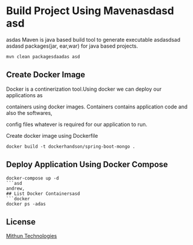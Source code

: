 # Build Project Using Mavenasdasd asd 
asdas 
Maven is java based build tool to generate executable 
asdasdsad asdasd 
packages(jar, ear,war) for java based projects.

```bashasdasdas d asda sdsa
mvn clean packagesdaadas asd
```

## Create Docker Image
Docker is a continerization tool.Using docker we can deploy our applications as 

containers using docker images. Containers contains application code and also the softwares,

config files whatever is required for our application to run.

Create docker image using Dockerfile


```docker
docker build -t dockerhandson/spring-boot-mongo .
```

## Deploy Application Using Docker Compose 

```docker-compose 
docker-compose up -d 
```asd
andrew,
## List Docker Containersasd
```docker
docker ps -adas
```

## License
[Mithun Technologies](http://mithuntechnologies.co.in)
